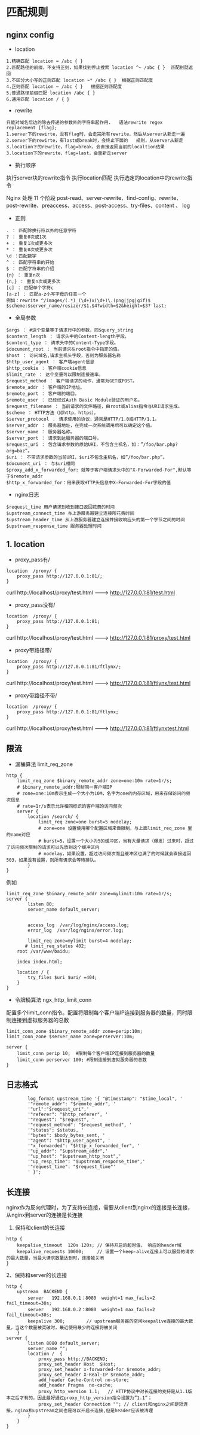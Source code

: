 # 匹配规则


## nginx config
- location
```
1.精确匹配 location = /abc { }
2.匹配路径的前缀，不支持正则，如果找到停止搜索 location ^~ /abc { }  匹配到就返回
3.不区分大小写的正则匹配 location ~* /abc { }  根据正则匹配度
4.正则匹配 location ~ /abc { }   根据正则匹配度
5.普通路径前缀匹配 location /abc { }
6.通用匹配 location / { }
```


- rewrite
```
只能对域名后边的除去传递的参数外的字符串起作用.   语法rewrite regex replacement [flag];
1.server下的rewirte，没有flag时，会走完所有rewrite，然后从server从新走一遍
2.server下的rewirte，有last或break时，会终止下面的	规则，从server从新走
3.location下的rewrite，flag=break，会直接返回当前的localtion结果
3.location下的rewrite，flag=last，会重新走server
```


- 执行顺序

执行server块的rewrite指令
执行location匹配
执行选定的location中的rewrite指令

Nginx 处理 11 个阶段
post-read、server-rewrite、find-config、rewrite、post-rewrite、preaccess、access、post-access、try-files、content 、 log



- 正则
```
. ： 匹配除换行符以外的任意字符
? ： 重复0次或1次
+ ： 重复1次或更多次
* ： 重复0次或更多次
\d ：匹配数字
^ ： 匹配字符串的开始
$ ： 匹配字符串的介绍
{n} ： 重复n次
{n,} ： 重复n次或更多次
[c] ： 匹配单个字符c
[a-z] ： 匹配a-z小写字母的任意一个
例如：rewrite ^/images/(.*)_(\d+)x(\d+)\.(png|jpg|gif)$ $scheme:$server_name/resizer/$1.$4?width=$2&height=$3? last;
```


- 全局参数
```
$args ： #这个变量等于请求行中的参数，同$query_string
$content_length ： 请求头中的Content-length字段。
$content_type ： 请求头中的Content-Type字段。
$document_root ： 当前请求在root指令中指定的值。
$host ： 访问域名,请求主机头字段，否则为服务器名称
$http_user_agent ： 客户端agent信息
$http_cookie ： 客户端cookie信息
$limit_rate ： 这个变量可以限制连接速率。
$request_method ： 客户端请求的动作，通常为GET或POST。
$remote_addr ： 客户端的IP地址。
$remote_port ： 客户端的端口。
$remote_user ： 已经经过Auth Basic Module验证的用户名。
$request_filename ： 当前请求的文件路径，由root或alias指令与URI请求生成。
$scheme ： HTTP方法（如http，https）。
$server_protocol ： 请求使用的协议，通常是HTTP/1.0或HTTP/1.1。
$server_addr ： 服务器地址，在完成一次系统调用后可以确定这个值。
$server_name ： 服务器名称。
$server_port ： 请求到达服务器的端口号。
$request_uri ： 包含请求参数的原始URI，不包含主机名，如：”/foo/bar.php?arg=baz”。
$uri ： 不带请求参数的当前URI，$uri不包含主机名，如”/foo/bar.php”。
$document_uri ： 与$uri相同
$proxy_add_x_forwarded_for: 就等于客户端请求头中的"X-Forwarded-For",默认等于$remote_addr
$http_x_forwarded_for：用来获取HTTP头信息中X-Forwarded-For字段的值
```





- nginx日志
```
$request_time 用户请求到收到接口返回花费的时间
$upstream_connect_time 与上游服务器建立连接所花费时间
$upstream_header_time 从上游服务器建立连接并接收响应头的第一个字节之间的时间
$upstream_response_time 服务器处理时间
```





## 1. location

- proxy_pass有/
```
location  /proxy/ {
	proxy_pass http://127.0.0.1:81/;
}
```
curl http://localhost/proxy/test.html  --->   http://127.0.0.1:81/test.html 



- proxy_pass没有/

```
location  /proxy/ {
	proxy_pass http://127.0.0.1:81;
}
```

curl http://localhost/proxy/test.html  --->  http://127.0.0.1:81/proxy/test.html

- proxy带路径带/

```
location  /proxy/ {
	proxy_pass http://127.0.0.1:81/ftlynx/;
}
```

curl http://localhost/proxy/test.html  --->   http://127.0.0.1:81/ftlynx/test.html 

- proxy带路径不带/

```
location  /proxy/ {
	proxy_pass http://127.0.0.1:81/ftlynx;
}
```

curl http://localhost/proxy/test.html  --->   http://127.0.0.1:81/ftlynxtest.html

## 限流

- 漏桶算法 limit_req_zone

```
http {
    limit_req_zone $binary_remote_addr zone=one:10m rate=1r/s;  
    # $binary_remote_addr:限制同一客户端IP
    # zone=one:10m表示生成一个大小为10M，名字为one的内存区域，用来存储访问的频次信息
    # rate=1r/s表示允许相同标识的客户端的访问频次
    server {
        location /search/ {
            limit_req zone=one burst=5 nodelay;
            # zone=one 设置使用哪个配置区域来做限制，与上面limit_req_zone 里的name对应
            # burst=5，设置一个大小为5的缓冲区，当有大量请求（爆发）过来时，超过了访问频次限制的请求可以先放到这个缓冲区内
            # nodelay，如果设置，超过访问频次而且缓冲区也满了的时候就会直接返回503，如果没有设置，则所有请求会等待排队。
        }
}  
```

例如
```
limit_req_zone $binary_remote_addr zone=mylimit:10m rate=1r/s;
server {
        listen 80;
        server_name default_server;


        access_log  /var/log/nginx/access.log;
        error_log  /var/log/nginx/error.log;

        limit_req zone=mylimit burst=4 nodelay;
       # limit_req_status 402;
    root /var/www/baidu;

    index index.html;

    location / {
        try_files $uri $uri/ =404;
    }
}
```

- 令牌桶算法 ngx_http_limit_conn

配置多个limit_conn指令。配置将限制每个客户端IP连接到服务器的数量，同时限制连接到虚拟服务器的总数
```
limit_conn_zone $binary_remote_addr zone=perip:10m;
limit_conn_zone $server_name zone=perserver:10m;

server {
    limit_conn perip 10;  #限制每个客户端IP连接到服务器的数量
    limit_conn perserver 100; #限制连接到虚拟服务器的总数
}
```

## 日志格式
    
```
        log_format upstream_time '{ "@timestamp": "$time_local", '
        '"remote_addr": "$remote_addr", '
        '"url":"$request_uri",'
        '"referer": "$http_referer", '
        '"request": "$request", '
        '"request_method": "$request_method", '
        '"status": $status, '
        '"bytes": $body_bytes_sent, '
        '"agent": "$http_user_agent", '
        '"x_forwarded": "$http_x_forwarded_for", '
        '"up_addr": "$upstream_addr",'
        '"up_host": "$upstream_http_host",'
        '"up_resp_time": "$upstream_response_time",'
        '"request_time": "$request_time"'
        ' }';
```

## 长连接
nginx作为反向代理时，为了支持长连接，需要从client到nginx的连接是长连接，从nginx到server的连接是长连接

1. 保持和client的长连接
```
http {
    keepalive_timeout  120s 120s; // 保持开启的超时值， 响应的header域
    keepalive_requests 10000;     // 设置一个keep-alive连接上可以服务的请求的最大数量，当最大请求数量达到时，连接被关闭
}
```

2、保持和server的长连接
```
http {
    upstream  BACKEND {
        server   192.168.0.1：8080  weight=1 max_fails=2 fail_timeout=30s;
        server   192.168.0.2：8080  weight=1 max_fails=2 fail_timeout=30s;
        keepalive 300;        // upstream服务器的空闲keepalive连接的最大数量，当这个数量被突破时，最近使用最少的连接将被关闭
    }
server {
        listen 8080 default_server;
        server_name "";
        location /  {
            proxy_pass http://BACKEND;
            proxy_set_header Host  $Host;
            proxy_set_header x-forwarded-for $remote_addr;
            proxy_set_header X-Real-IP $remote_addr;
            add_header Cache-Control no-store;
            add_header Pragma  no-cache;
            proxy_http_version 1.1;   // HTTP协议中对长连接的支持是从1.1版本之后才有的，因此最好通过proxy_http_version指令设置为”1.1”；
            proxy_set_header Connection ""; // client和nginx之间是短连接，nginx和upstream之间也是可以开启长连接,但是header应该被清理
        }
    }
}
```
